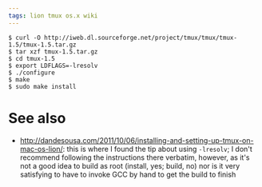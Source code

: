```yaml
---
tags: lion tmux os.x wiki
---
```


```shell
$ curl -O http://iweb.dl.sourceforge.net/project/tmux/tmux/tmux-1.5/tmux-1.5.tar.gz
$ tar xzf tmux-1.5.tar.gz 
$ cd tmux-1.5
$ export LDFLAGS=-lresolv
$ ./configure
$ make
$ sudo make install
```

# See also

-   <http://dandesousa.com/2011/10/06/installing-and-setting-up-tmux-on-mac-os-lion/>: this is where I found the tip about using `-lresolv`; I don't recommend following the instructions there verbatim, however, as it's not a good idea to build as root (install, yes; build, no) nor is it very satisfying to have to invoke GCC by hand to get the build to finish
